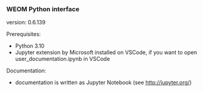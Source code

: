 ### WEOM Python interface
version: 0.6.139

Prerequisites:
 - Python 3.10
 - Jupyter extension by Microsoft installed on VSCode, if you want to open user_documentation.ipynb in VSCode

Documentation:
 - documentation is written as Jupyter Notebook (see http://jupyter.org/)
